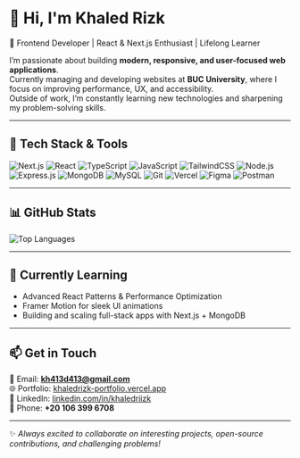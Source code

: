 # 👋 Hi, I'm Khaled Rizk  

🚀 Frontend Developer | React & Next.js Enthusiast | Lifelong Learner  

I’m passionate about building **modern, responsive, and user-focused web applications**.  
Currently managing and developing websites at **BUC University**, where I focus on improving performance, UX, and accessibility.  
Outside of work, I’m constantly learning new technologies and sharpening my problem-solving skills.  

---

## 🔧 Tech Stack & Tools  

![Next.js](https://img.shields.io/badge/Next.js-000000?logo=nextdotjs&logoColor=white)
![React](https://img.shields.io/badge/React-20232A?logo=react&logoColor=61DAFB)
![TypeScript](https://img.shields.io/badge/TypeScript-3178C6?logo=typescript&logoColor=white)
![JavaScript](https://img.shields.io/badge/JavaScript-F7DF1E?logo=javascript&logoColor=black)
![TailwindCSS](https://img.shields.io/badge/TailwindCSS-38B2AC?logo=tailwindcss&logoColor=white)
![Node.js](https://img.shields.io/badge/Node.js-339933?logo=node.js&logoColor=white)
![Express.js](https://img.shields.io/badge/Express.js-000000?logo=express&logoColor=white)
![MongoDB](https://img.shields.io/badge/MongoDB-47A248?logo=mongodb&logoColor=white)
![MySQL](https://img.shields.io/badge/MySQL-4479A1?logo=mysql&logoColor=white)
![Git](https://img.shields.io/badge/Git-F05032?logo=git&logoColor=white)
![Vercel](https://img.shields.io/badge/Vercel-000000?logo=vercel&logoColor=white)
![Figma](https://img.shields.io/badge/Figma-F24E1E?logo=figma&logoColor=white)
![Postman](https://img.shields.io/badge/Postman-FF6C37?logo=postman&logoColor=white)


---

## 📊 GitHub Stats  


![Top Languages](https://github-readme-stats.vercel.app/api/top-langs/?username=khaledriizk&layout=compact&theme=ambient_gradient)

---

## 🌱 Currently Learning  
- Advanced React Patterns & Performance Optimization  
- Framer Motion for sleek UI animations  
- Building and scaling full-stack apps with Next.js + MongoDB  

---

## 📫 Get in Touch  

📧 Email: **kh413d413@gmail.com**  
🌐 Portfolio: [khaledrizk-portfolio.vercel.app](https://khaledrizk-portfolio.vercel.app/)  
💼 LinkedIn: [linkedin.com/in/khaledriizk](https://linkedin.com/in/khaledriizk)  
📱  Phone: **+20 106 399 6708**  

---

✨ *Always excited to collaborate on interesting projects, open-source contributions, and challenging problems!*  
